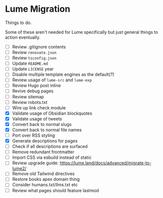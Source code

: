 # Lume Migration

Things to do.

Some of these aren't needed for Lume specifically but just general things to action eventually.

- [ ] Review .gitignore contents
- [ ] Review `renovate.json`
- [ ] Review `tsconfig.json`
- [ ] Update `README.md`
- [ ] Update `LICENSE` year
- [ ] Disable multiple template engines as the default(?)
- [ ] Review usage of `lume-src` and `lume-exp`
- [ ] Review Hugo post inline
- [ ] Revive debug pages
- [ ] Review sitemap
- [ ] Review robots.txt
- [ ] Wire up link check module
- [x] Validate usage of Obsidian blockquotes
- [x] Validate usage of tweets
- [x] Convert back to normal slugs
- [x] Convert back to normal file names
- [ ] Port over RSS styling
- [x] Generate descriptions for pages
- [ ] Check if all descriptions are surfaced
- [ ] Remove redundant frontmatter
- [ ] Import CSS via esbuild instead of static
- [ ] Review upgrade guide: https://lume.land/docs/advanced/migrate-to-lume2/
- [ ] Remove old Tailwind directives
- [ ] Restore books apex domain thing
- [ ] Consider humans.txt/llms.txt etc
- [ ] Review what pages should feature lastmod